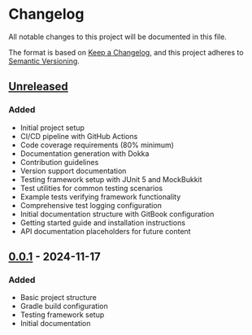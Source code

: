 # Changelog

All notable changes to this project will be documented in this file.

The format is based on [Keep a Changelog](https://keepachangelog.com/en/1.0.0/),
and this project adheres to [Semantic Versioning](https://semver.org/spec/v2.0.0.html).

## [Unreleased]

### Added
- Initial project setup
- CI/CD pipeline with GitHub Actions
- Code coverage requirements (80% minimum)
- Documentation generation with Dokka
- Contribution guidelines
- Version support documentation
- Testing framework setup with JUnit 5 and MockBukkit
- Test utilities for common testing scenarios
- Example tests verifying framework functionality
- Comprehensive test logging configuration
- Initial documentation structure with GitBook configuration
- Getting started guide and installation instructions
- API documentation placeholders for future content

## [0.0.1] - 2024-11-17

### Added
- Basic project structure
- Gradle build configuration
- Testing framework setup
- Initial documentation

[Unreleased]: https://github.com/chafficui/ChafficLib/compare/v0.0.1...HEAD
[0.0.1]: https://github.com/chafficui/ChafficLib/releases/tag/v0.0.1
